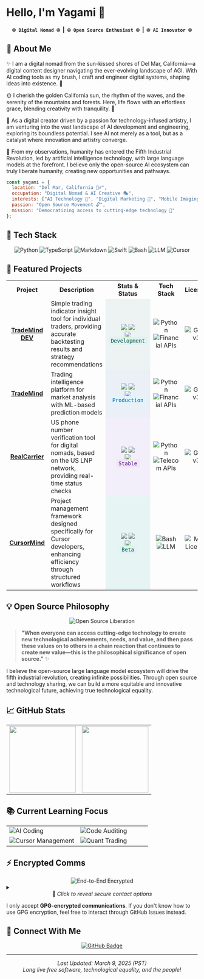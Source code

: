 # Hello, I'm Yagami 👋

<div align="center">
  <h4>
    <code>⦾ Digital Nomad ⦾</code> &nbsp;|&nbsp; 
    <code>⦾ Open Source Enthusiast ⦾</code> &nbsp;|&nbsp; 
    <code>⦾ AI Innovator ⦾</code>
  </h4>
</div>

## 🌊 About Me 

✨ I am a digital nomad from the sun-kissed shores of Del Mar, California—a digital content designer navigating the ever-evolving landscape of AGI. With AI coding tools as my brush, I craft and engineer digital systems, shaping ideas into existence. 🎨

🌞 I cherish the golden California sun, the rhythm of the waves, and the serenity of the mountains and forests. Here, life flows with an effortless grace, blending creativity with tranquility. 🌊

💫 As a digital creator driven by a passion for technology-infused artistry, I am venturing into the vast landscape of AI development and engineering, exploring its boundless potential. I see AI not merely as a tool, but as a catalyst where innovation and artistry converge.

🔮 From my observations, humanity has entered the Fifth Industrial Revolution, led by artificial intelligence technology, with large language models at the forefront. I believe only the open-source AI ecosystem can truly liberate humanity, creating new opportunities and pathways.

```javascript
const yagami = {
  location: "Del Mar, California 🏄‍♂️",
  occupation: "Digital Nomad & AI Creative 🎭",
  interests: ["AI Technology 🤖", "Digital Marketing 📱", "Mobile Imaging Tech 📷"],
  passion: "Open Source Movement 🔓",
  mission: "Democratizing access to cutting-edge technology 🌉"
};
```

## 🔧 Tech Stack

<div align="center">

![Python](https://img.shields.io/badge/python-3670A0?style=for-the-badge&logo=python&logoColor=ffdd54)
![TypeScript](https://img.shields.io/badge/typescript-%23007ACC.svg?style=for-the-badge&logo=typescript&logoColor=white)
![Markdown](https://img.shields.io/badge/markdown-%23000000.svg?style=for-the-badge&logo=markdown&logoColor=white)
![Swift](https://img.shields.io/badge/swift-F54A2A?style=for-the-badge&logo=swift&logoColor=white)
![Bash](https://img.shields.io/badge/bash-%234EAA25.svg?style=for-the-badge&logo=gnu-bash&logoColor=white)
![LLM](https://img.shields.io/badge/LLM_Technology-%2347A248.svg?style=for-the-badge&logo=openai&logoColor=white)
![Cursor](https://img.shields.io/badge/Cursor-%23000000.svg?style=for-the-badge&logo=cursor&logoColor=white)

</div>

## 🚀 Featured Projects

<table width="100%" align="center">
  <tr>
    <th width="18%" align="center">Project</th>
    <th width="37%" align="center">Description</th>
    <th width="20%" align="center">Stats & Status</th>
    <th width="15%" align="center">Tech Stack</th>
    <th width="10%" align="center">License</th>
  </tr>
  <tr>
    <td align="center"><a href="https://github.com/yagami1997/TradeMind/tree/dev"><b>TradeMind DEV</b></a></td>
    <td>Simple trading indicator insight tool for individual traders, providing accurate backtesting results and strategy recommendations</td>
    <td align="center" style="background-color: rgba(95, 158, 160, 0.1);">
      <img src="https://img.shields.io/github/stars/yagami1997/TradeMind?style=flat&color=5F9EA0"/>
      <img src="https://img.shields.io/github/forks/yagami1997/TradeMind?style=flat&color=5F9EA0"/>
      <br>
      <img src="https://img.shields.io/github/commit-activity/w/yagami1997/TradeMind/dev?label=commits&style=flat&color=E0F2F1&labelColor=5F9EA0"/>
      <br>
      <code style="background-color: #E0F2F1; color: #004D40; padding: 3px 6px; border-radius: 3px;">Development</code>
    </td>
    <td align="center">
      <img src="https://img.shields.io/badge/Python-3670A0?style=flat-square&logo=python&logoColor=ffdd54" alt="Python"/>
      <img src="https://img.shields.io/badge/Financial_APIs-5F9EA0?style=flat-square" alt="Financial APIs"/>
    </td>
    <td align="center"><img src="https://img.shields.io/badge/license-GPL%20v3-green.svg?style=for-the-badge" alt="GPL v3"/></td>
  </tr>
  <tr>
    <td align="center"><a href="https://github.com/yagami1997/TradeMind"><b>TradeMind</b></a></td>
    <td>Trading intelligence platform for market analysis with ML-based prediction models</td>
    <td align="center" style="background-color: rgba(70, 130, 180, 0.1);">
      <img src="https://img.shields.io/github/stars/yagami1997/TradeMind?style=flat&color=5F9EA0"/>
      <img src="https://img.shields.io/github/forks/yagami1997/TradeMind?style=flat&color=5F9EA0"/>
      <br>
      <img src="https://img.shields.io/github/commit-activity/w/yagami1997/TradeMind?label=commits&style=flat&color=E0F2F1&labelColor=5F9EA0"/>
      <br>
      <code style="background-color: #E1F5FE; color: #01579B; padding: 3px 6px; border-radius: 3px;">Production</code>
    </td>
    <td align="center">
      <img src="https://img.shields.io/badge/Python-3670A0?style=flat-square&logo=python&logoColor=ffdd54" alt="Python"/>
      <img src="https://img.shields.io/badge/Financial_APIs-5F9EA0?style=flat-square" alt="Financial APIs"/>
    </td>
    <td align="center"><img src="https://img.shields.io/badge/license-GPL%20v3-green.svg?style=for-the-badge" alt="GPL v3"/></td>
  </tr>
  <tr>
    <td align="center"><a href="https://github.com/yagami1997/RealCarrier"><b>RealCarrier</b></a></td>
    <td>US phone number verification tool for digital nomads, based on the US LNP network, providing real-time status checks</td>
    <td align="center" style="background-color: rgba(147, 112, 219, 0.1);">
      <img src="https://img.shields.io/github/stars/yagami1997/RealCarrier?style=flat&color=5F9EA0"/>
      <img src="https://img.shields.io/github/forks/yagami1997/RealCarrier?style=flat&color=5F9EA0"/>
      <br>
      <img src="https://img.shields.io/github/commit-activity/w/yagami1997/RealCarrier?label=commits&style=flat&color=E0F2F1&labelColor=5F9EA0"/>
      <br>
      <code style="background-color: #F3E5F5; color: #4A148C; padding: 3px 6px; border-radius: 3px;">Stable</code>
    </td>
    <td align="center">
      <img src="https://img.shields.io/badge/Python-3670A0?style=flat-square&logo=python&logoColor=ffdd54" alt="Python"/>
      <img src="https://img.shields.io/badge/Telecom_APIs-5F9EA0?style=flat-square" alt="Telecom APIs"/>
    </td>
    <td align="center"><img src="https://img.shields.io/badge/license-GPL%20v3-green.svg?style=for-the-badge" alt="GPL v3"/></td>
  </tr>
  <tr>
    <td align="center"><a href="https://github.com/yagami1997/CursorMind"><b>CursorMind</b></a></td>
    <td>Project management framework designed specifically for Cursor developers, enhancing efficiency through structured workflows</td>
    <td align="center" style="background-color: rgba(32, 178, 170, 0.1);">
      <img src="https://img.shields.io/github/stars/yagami1997/CursorMind?style=flat&color=5F9EA0"/>
      <img src="https://img.shields.io/github/forks/yagami1997/CursorMind?style=flat&color=5F9EA0"/>
      <br>
      <img src="https://img.shields.io/github/commit-activity/w/yagami1997/CursorMind?label=commits&style=flat&color=E0F2F1&labelColor=5F9EA0"/>
      <br>
      <code style="background-color: #E0F2F1; color: #00695C; padding: 3px 6px; border-radius: 3px;">Beta</code>
    </td>
    <td align="center">
      <img src="https://img.shields.io/badge/Bash-4EAA25?style=flat-square&logo=gnu-bash&logoColor=white" alt="Bash"/>
      <img src="https://img.shields.io/badge/LLM-47A248?style=flat-square&logo=openai&logoColor=white" alt="LLM"/>
    </td>
    <td align="center"><img src="https://img.shields.io/badge/license-MIT-blue.svg?style=for-the-badge" alt="MIT License"/></td>
  </tr>
</table>

## 💡 Open Source Philosophy

<div align="center">
  <img src="https://img.shields.io/badge/⟬_Open_Source_Liberation_⟭-5F9EA0?style=for-the-badge&logoColor=white" alt="Open Source Liberation" />
</div>

> **"When everyone can access cutting-edge technology to create new technological achievements, needs, and value, and then pass these values on to others in a chain reaction that continues to create new value—this is the philosophical significance of open source."** ✨

I believe the open-source large language model ecosystem will drive the fifth industrial revolution, creating infinite possibilities. Through open source and technology sharing, we can build a more equitable and innovative technological future, achieving true technological equality.

## 📈 GitHub Stats

<table width="100%" align="center">
  <tr>
    <td width="50%" align="center">
      <img src="https://github-readme-stats.vercel.app/api?username=yagami1997&show_icons=true&theme=tokyonight&hide_border=true&card_width=450&rank_icon=github&include_all_commits=true&count_private=true&line_height=27" height="175" />
    </td>
    <td width="50%" align="center">
      <img src="https://github-readme-stats.vercel.app/api/top-langs/?username=yagami1997&theme=tokyonight&hide_border=true&layout=compact&card_width=445&langs_count=6&exclude_repo=obsidian-vault,dotfiles,zsh-config" height="175" />
    </td>
  </tr>
</table>

## 📚 Current Learning Focus

<div align="center">
  <table width="80%" border="0" cellspacing="10" cellpadding="0">
    <tr>
      <td width="50%" align="left"><img src="https://img.shields.io/badge/AI_Coding-Cursor_+_Claude-5F9EA0?style=for-the-badge&logoColor=white" alt="AI Coding" /></td>
      <td width="50%" align="left"><img src="https://img.shields.io/badge/Code_Auditing-Security_Practices-4682B4?style=for-the-badge&logoColor=white" alt="Code Auditing" /></td>
    </tr>
    <tr>
      <td width="50%" align="left"><img src="https://img.shields.io/badge/Cursor-Workflow_Management-9370DB?style=for-the-badge&logoColor=white" alt="Cursor Management" /></td>
      <td width="50%" align="left"><img src="https://img.shields.io/badge/Quantitative_Trading-Analysis-20B2AA?style=for-the-badge&logoColor=white" alt="Quant Trading" /></td>
    </tr>
  </table>
</div>

## ⚡ Encrypted Comms

<div align="center">
  <img src="https://img.shields.io/badge/E2E-Encrypted-00C853?style=flat-square&logo=gnuprivacyguard&logoColor=white" alt="End-to-End Encrypted" />
</div>

<details>
  <summary><div align="center">🔐 <i>Click to reveal secure contact options</i></div></summary>
  <br>
  <div align="center">
    <a href="https://github.com/yagami1997/yagami1997/issues/new?title=Email%20Request&body=%23%20%F0%9F%94%90%20Request%20for%20Secure%20Communication%20Channel%20%F0%9F%94%90%0A%0AGreetings%2C%20I%27d%20like%20to%20establish%20encrypted%20communication%20with%20you.%0A%0A%23%23%20Why%20I%27m%20Seeking%20Encrypted%20Contact%3A%0A%3C%21--%20Please%20share%20a%20bit%20about%20why%20you%27d%20like%20to%20connect%20--%3E%0A%0A%23%23%20My%20GitHub%20Background%3A%0A%3C%21--%20A%20quick%20introduction%20helps%20establish%20trust%20--%3E%0A%0ALooking%20forward%20to%20connecting%20securely%21">
      <img src="https://img.shields.io/badge/Request_Secure_Channel-4682B4?style=for-the-badge&logo=minutemailer&logoColor=white" alt="Request Email" />
    </a>
  </div>
</details>

I only accept **GPG-encrypted communications**. If you don't know how to use GPG encryption, feel free to interact through GitHub Issues instead.

## 💬 Connect With Me

<div align="center">
  <a href="https://github.com/yagami1997">
    <img src="https://img.shields.io/badge/GitHub-Follow-6495ED?style=for-the-badge&logo=github" alt="GitHub Badge"/>
  </a>
</div>

---

<div align="center">
  <i>Last Updated: March 9, 2025 (PST)</i><br>
  <i>Long live free software, technological equality, and the people!</i>
</div>